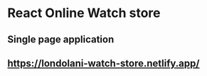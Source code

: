# React Online Watch store 
## Single page application 
## https://londolani-watch-store.netlify.app/
